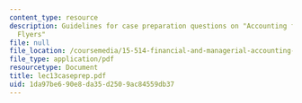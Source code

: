 ```yaml
---
content_type: resource
description: Guidelines for case preparation questions on "Accounting for Frequent
  Flyers"
file: null
file_location: /coursemedia/15-514-financial-and-managerial-accounting-summer-2003/1da97be690e8da35d2509ac84559db37_lec13caseprep.pdf
file_type: application/pdf
resourcetype: Document
title: lec13caseprep.pdf
uid: 1da97be6-90e8-da35-d250-9ac84559db37
---
```

